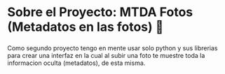 <h1 align="left">Sobre el Proyecto: MTDA Fotos (Metadatos en las fotos) 🤔</h1>

###

<p align="left">Como segundo proyecto tengo en mente usar solo python y sus librerias para crear una interfaz en la cual al subir una foto te muestre toda la informacion oculta (metadatos), de esta misma.</p>
